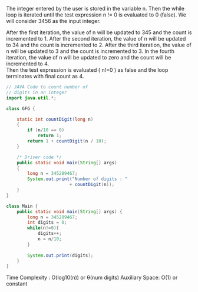 The integer entered by the user is stored in the variable n. Then the while loop is iterated until the test expression n != 0 is evaluated to 0 (false).   We will consider 3456 as the input integer.  

After the first iteration, the value of n will be updated to 345 and the count is incremented to 1.
After the second iteration, the value of n will be updated to 34 and the count is incremented to 2.
After the third iteration, the value of n will be updated to 3 and the count is incremented to 3.
In the fourth iteration, the value of n will be updated to zero and the count will be incremented to 4.  
Then the test expression is evaluated ( n!=0 ) as false and the loop terminates with final count as 4.

```java
// JAVA Code to count number of
// digits in an integer
import java.util.*;

class GFG {

	static int countDigit(long n)
	{
		if (n/10 == 0)
			return 1;
		return 1 + countDigit(n / 10);
	}

	/* Driver code */
	public static void main(String[] args)
	{
		long n = 345289467;
		System.out.print("Number of digits : "
						+ countDigit(n));
	}
}
```

```java
class Main {
    public static void main(String[] args) {
        long n = 345289467;
        int digits = 0;
        while(n!=0){
            digits++;
            n = n/10;
        }
        
        System.out.print(digits);
    }
}
```

Time Complexity : O(log10(n)) or θ(num digits)
Auxiliary Space: O(1) or constant